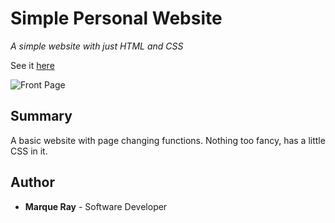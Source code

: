 # Simple Personal Website

*A simple website with just HTML and CSS*

See it [here](https://github.com/Mray2k4/Task-1-Simple-Personal-Website.git)

![Front Page](/resources/images/Screenshot%20Front%20Page.jpg)

## Summary

A basic website with page changing functions. Nothing too fancy, has a little CSS in it.

## Author

* **Marque Ray** - Software Developer
